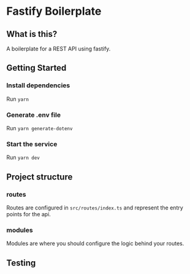 # Fastify Boilerplate

## What is this?

A boilerplate for a REST API using fastify.

## Getting Started

### Install dependencies

Run `yarn`

### Generate .env file

Run `yarn generate-dotenv`

### Start the service

Run `yarn dev`

## Project structure

### routes

Routes are configured in `src/routes/index.ts` and represent the entry points for the api.


### modules

Modules are where you should configure the logic behind your routes.

## Testing